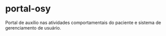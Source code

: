 # portal-osy
Portal de auxílio nas atividades comportamentais do paciente e sistema de gerenciamento de usuário.

